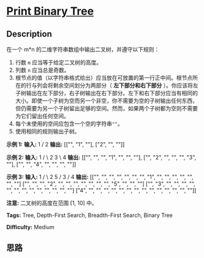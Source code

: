 # [Print Binary Tree][title]

## Description

在一个 m*n 的二维字符串数组中输出二叉树，并遵守以下规则：

  1. 行数 `m` 应当等于给定二叉树的高度。
  2. 列数 `n` 应当总是奇数。
  3. 根节点的值（以字符串格式给出）应当放在可放置的第一行正中间。根节点所在的行与列会将剩余空间划分为两部分（ **左下部分和右下部分** ）。你应该将左子树输出在左下部分，右子树输出在右下部分。左下和右下部分应当有相同的大小。即使一个子树为空而另一个非空，你不需要为空的子树输出任何东西，但仍需要为另一个子树留出足够的空间。然而，如果两个子树都为空则不需要为它们留出任何空间。
  4. 每个未使用的空间应包含一个空的字符串`""`。
  5. 使用相同的规则输出子树。

**示例 1:**
            **输入:**         1        /       2    **输出:**    [["", "1", ""],     ["2", "", ""]]    

**示例 2:**
            **输入:**         1        / \       2   3        \         4    **输出:**    [["", "", "", "1", "", "", ""],     ["", "2", "", "", "", "3", ""],     ["", "", "4", "", "", "", ""]]    

**示例 3:**
            **输入:**          1         / \        2   5       /       3      /     4     **输出:**    [["",  "",  "", "",  "", "", "", "1", "",  "",  "",  "",  "", "", ""]     ["",  "",  "", "2", "", "", "", "",  "",  "",  "",  "5", "", "", ""]     ["",  "3", "", "",  "", "", "", "",  "",  "",  "",  "",  "", "", ""]     ["4", "",  "", "",  "", "", "", "",  "",  "",  "",  "",  "", "", ""]]    

**注意:** 二叉树的高度在范围 [1, 10] 中。


**Tags:** Tree, Depth-First Search, Breadth-First Search, Binary Tree

**Difficulty:** Medium

## 思路

[title]: https://leetcode-cn.com/problems/print-binary-tree
